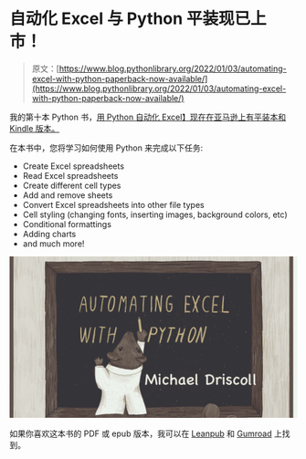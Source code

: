 # 自动化 Excel 与 Python 平装现已上市！

> 原文：[https://www.blog.pythonlibrary.org/2022/01/03/automating-excel-with-python-paperback-now-available/](https://www.blog.pythonlibrary.org/2022/01/03/automating-excel-with-python-paperback-now-available/)

我的第十本 Python 书，[用 Python 自动化 Excel】现在在亚马逊上有平装本和 Kindle 版本。](https://www.amazon.com/Automating-Excel-Python-Processing-Spreadsheets/dp/B09M5551W2)

在本书中，您将学习如何使用 Python 来完成以下任务:

*   Create Excel spreadsheets
*   Read Excel spreadsheets
*   Create different cell types
*   Add and remove sheets
*   Convert Excel spreadsheets into other file types
*   Cell styling (changing fonts, inserting images, background colors, etc)
*   Conditional formattings
*   Adding charts
*   and much more!

[![Automating Excel with Python](img/46213a05ec1a85aeb727d2066f6b4dde.png)](https://www.amazon.com/Automating-Excel-Python-Processing-Spreadsheets/dp/B09M5551W2)

如果你喜欢这本书的 PDF 或 epub 版本，我可以在 [Leanpub](https://leanpub.com/openpyxl) 和 [Gumroad](https://driscollis.gumroad.com/l/openpyxl) 上找到。